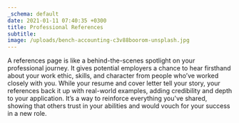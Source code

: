 ```yaml
---
_schema: default
date: 2021-01-11 07:40:35 +0300
title: Professional References
subtitle:
image: /uploads/bench-accounting-c3v88boorom-unsplash.jpg
---
```

A references page is like a behind-the-scenes spotlight on your professional journey. It gives potential employers a chance to hear firsthand about your work ethic, skills, and character from people who’ve worked closely with you. While your resume and cover letter tell your story, your references back it up with real-world examples, adding credibility and depth to your application. It’s a way to reinforce everything you've shared, showing that others trust in your abilities and would vouch for your success in a new role.